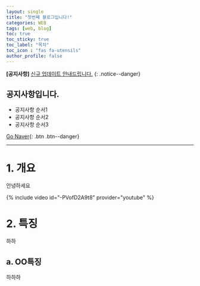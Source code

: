 ```yaml
---
layout: single
title: "첫번째 블로그입니다!"
categories: WEB
tags: [web, blog]
toc: true
toc_sticky: true
toc_label: "목차"
toc_icon : "fas fa-utensils"
author_profile: false
---
```

**[공지사항]** [신규 업데이트 안내드립니다.](https://www.naver.com)
{: .notice--danger}

<div class="notice--success">
  <h2>공지사항입니다.</h2>
  <ul>
    <li>공지사항 순서1 </li>
    <li>공지사항 순서2 </li>
    <li>공지사항 순서3 </li>
  </ul>
</div>

[Go Naver](https://www.naver.com){: .btn .btn--danger}

---

# 1. 개요
안녕하세요

{% include video id="-PVofD2A9t8" provider="youtube" %}

# 2. 특징
하하

## a. OO특징
하하하
